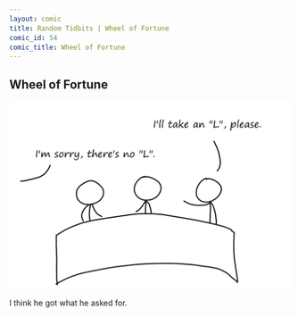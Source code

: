 ```yaml
---
layout: comic
title: Random Tidbits | Wheel of Fortune
comic_id: 54
comic_title: Wheel of Fortune
---
```


## Wheel of Fortune

<img id="img54" src="/assets/images/54.png">

I think he got what he asked for.
